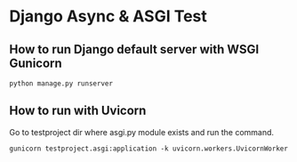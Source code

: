# Django Async & ASGI Test

## How to run Django default server with WSGI Gunicorn

```
python manage.py runserver
```

## How to run with Uvicorn

Go to testproject dir where asgi.py module exists
and run the command.

```
gunicorn testproject.asgi:application -k uvicorn.workers.UvicornWorker
```
